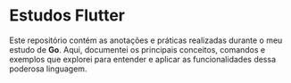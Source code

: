 # Estudos Flutter

Este repositório contém as anotações e práticas realizadas durante o meu estudo de **Go**. Aqui, documentei os principais conceitos, comandos e exemplos que explorei para entender e aplicar as funcionalidades dessa poderosa linguagem.
